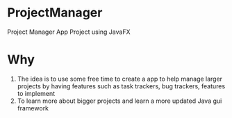 # ProjectManager
Project Manager App Project using JavaFX

# Why
1) The idea is to use some free time to create a app to help manage larger projects by having features such as task trackers, bug trackers, features to implement
2) To learn more about bigger projects and learn a more updated Java gui framework 
